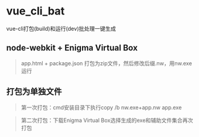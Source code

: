 # vue_cli_bat
vue-cli打包(build)和运行(dev)批处理一键生成

## node-webkit + Enigma Virtual Box
> app.html + package.json 打包为zip文件，然后修改后缀.nw，用nw.exe运行
## 打包为单独文件
> 第一次打包：cmd安装目录下执行copy /b nw.exe+app.nw app.exe

> 第二次打包：下载Enigma Virtual Box选择生成的exe和辅助文件集合再次打包


